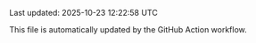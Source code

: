 Last updated: 2025-10-23 12:22:58 UTC

This file is automatically updated by the GitHub Action workflow.
